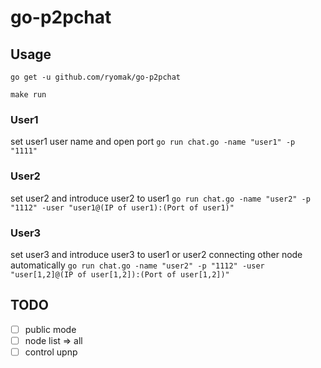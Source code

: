 # go-p2pchat
## Usage 
```
go get -u github.com/ryomak/go-p2pchat

make run
```
### User1
set user1 user name and open port
```go run chat.go -name "user1" -p "1111" ```

### User2
set user2 and introduce user2 to user1
```go run chat.go -name "user2" -p "1112" -user "user1@(IP of user1):(Port of user1)" ```

### User3
set user3 and introduce user3 to user1 or user2
connecting other node automatically
```go run chat.go -name "user2" -p "1112" -user "user[1,2]@(IP of user[1,2]):(Port of user[1,2])" ```

## TODO
- [ ] public mode
- [ ] node list => all
- [ ] control
upnp

